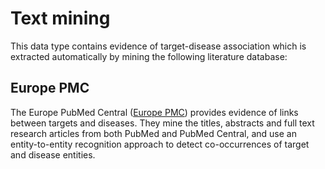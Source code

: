 # Text mining

This data type contains evidence of target-disease association which is extracted automatically by mining the following literature database:

## Europe PMC

The Europe PubMed Central \([Europe PMC](http://europepmc.org/)\) provides evidence of links between targets and diseases. They mine the titles, abstracts and full text research articles from both PubMed and PubMed Central, and use an entity-to-entity recognition approach to detect co-occurrences of target and disease entities.

